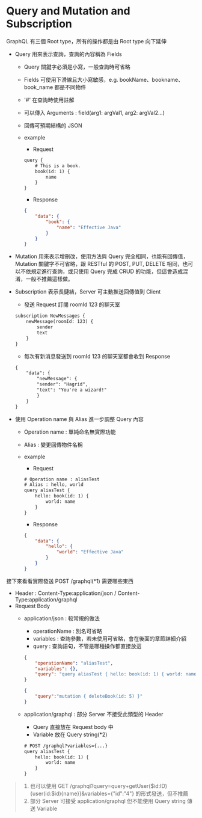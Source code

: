 # Query and Mutation and Subscription

GraphQL 有三個 Root type，所有的操作都是由 Root type 向下延伸

- Query 用來表示查詢，查詢的內容稱為 Fields
    - Query 關鍵字必須是小寫，一般查詢時可省略
    - Fields 可使用下滑線且大小寫敏感，e.g. bookName、bookname、book_name 都是不同物件
    - '#' 在查詢時使用註解
    - 可以傳入 Arguments : field(arg1: argVal1, arg2: argVal2...)
    - 回傳可預期結構的 JSON
    - example
        - Request

        ```txt
        query {
            # This is a book.
            book(id: 1) {
                name
            }
        }
        ```
        
        - Response

        ```json
        {
            "data": {
                "book": {
                    "name": "Effective Java"
                }
            }
        }
        ```

- Mutation 用來表示增刪改，使用方法與 Query 完全相同，也能有回傳值，Mutation 關鍵字不可省略，跟 RESTful 的 POST, PUT, DELETE 相同，也可以不依規定進行查詢，或只使用 Query 完成 CRUD 的功能，但這會造成混淆，一般不推薦這樣做。

- Subscription 表示長鏈結，Server 可主動推送回傳值到 Client
    - 發送 Request 訂閱 roomId 123 的聊天室

    ```txt
    subscription NewMessages {
        newMessage(roomId: 123) {
            sender
            text
        }
    }
    ```

    - 每次有新消息發送到 roomId 123 的聊天室都會收到 Response

    ```txt
    {
        "data": {
            "newMessage": {
            "sender": "Hagrid",
            "text": "You're a wizard!"
            }
        }
    }
    ```

- 使用 Operation name 與 Alias 進一步調整 Query 內容
    - Operation name : 單純命名無實際功能
    - Alias : 變更回傳物件名稱
    - example
        - Request

        ```txt
        # Operation name : aliasTest
        # Alias : hello, world
        query aliasTest {
            hello: book(id: 1) {
                world: name
            }
        }
        ```

        - Response

        ```json
        {
            "data": {
                "hello": {
                    "world": "Effective Java"
                }
            }
        }
        ```

接下來看看實際發送 POST /graphql(*1) 需要哪些東西

- Header : Content-Type:application/json / Content-Type:application/graphql
- Request Body
    - application/json : 較常規的做法
        - operationName : 別名可省略
        - variables : 查詢參數，若未使用可省略，會在後面的章節詳細介紹
        - query : 查詢語句，不管是哪種操作都直接放這

        ```json
        {
            "operationName": "aliasTest",
            "variables": {},
            "query": "query aliasTest { hello: book(id: 1) { world: name } }"
        }
        ```

        ```json
        {
            "query":"mutation { deleteBook(id: 5) }"
        }
        ```
        
    - application/graphql : 部分 Server 不接受此類型的 Header
        - Query 直接放在 Request body 中
        - Variable 放在 Query string(*2)

        ```txt
        # POST /graphql?variables={...}
        query aliasTest {
            hello: book(id: 1) {
                world: name
            }
        }
        ```

> 1. 也可以使用 GET /graphql?query=query+getUser($id:ID){user(id:$id){name}}&variables={"id":"4"} 的形式發送，但不推薦  
> 2. 部分 Server 可接受 application/graphql 但不能使用 Query string 傳送 Variable